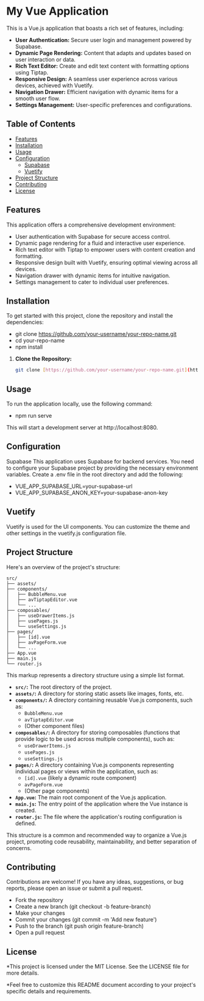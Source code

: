 # My Vue Application

This is a Vue.js application that boasts a rich set of features, including:

* **User Authentication:** Secure user login and management powered by Supabase.
* **Dynamic Page Rendering:** Content that adapts and updates based on user interaction or data.
* **Rich Text Editor:** Create and edit text content with formatting options using Tiptap.
* **Responsive Design:** A seamless user experience across various devices, achieved with Vuetify.
* **Navigation Drawer:** Efficient navigation with dynamic items for a smooth user flow.
* **Settings Management:** User-specific preferences and configurations.

## Table of Contents

* [Features](#features)
* [Installation](#installation)
* [Usage](#usage)
* [Configuration](#configuration)
    * [Supabase](#supabase)
    * [Vuetify](#vuetify)
* [Project Structure](#project-structure)
* [Contributing](#contributing)
* [License](#license)

## Features

This application offers a comprehensive development environment:

* User authentication with Supabase for secure access control.
* Dynamic page rendering for a fluid and interactive user experience.
* Rich text editor with Tiptap to empower users with content creation and formatting.
* Responsive design built with Vuetify, ensuring optimal viewing across all devices.
* Navigation drawer with dynamic items for intuitive navigation.
* Settings management to cater to individual user preferences.

## Installation

To get started with this project, clone the repository and install the dependencies:

* git clone https://github.com/your-username/your-repo-name.git
* cd your-repo-name
* npm install

1. **Clone the Repository:**

   ```bash
   git clone [https://github.com/your-username/your-repo-name.git](https://github.com/your-username/your-repo-name.git)

## Usage
To run the application locally, use the following command:

* npm run serve

This will start a development server at http://localhost:8080.

## Configuration

Supabase
This application uses Supabase for backend services. You need to configure your Supabase project by providing the necessary environment variables. Create a .env file in the root directory and add the following:

* VUE_APP_SUPABASE_URL=your-supabase-url
* VUE_APP_SUPABASE_ANON_KEY=your-supabase-anon-key

## Vuetify
Vuetify is used for the UI components. You can customize the theme and other settings in the vuetify.js configuration file.

## Project Structure
Here's an overview of the project's structure:

```
src/
├── assets/ 
├── components/
│   ├── BubbleMenu.vue
│   ├── avTiptapEditor.vue
│   └── ...
├── composables/
│   ├── useDrawerItems.js
│   ├── usePages.js
│   └── useSettings.js
├── pages/
│   ├── [id].vue
│   ├── avPageForm.vue
│   └── ...
├── App.vue
├── main.js
└── router.js
```

This markup represents a directory structure using a simple list format. 

* **`src/`:** The root directory of the project.
* **`assets/`:** A directory for storing static assets like images, fonts, etc.
* **`components/`:** A directory containing reusable Vue.js components, such as:
    * `BubbleMenu.vue`
    * `avTiptapEditor.vue`
    * (Other component files)
* **`composables/`:** A directory for storing composables (functions that provide logic to be used across multiple components), such as:
    * `useDrawerItems.js`
    * `usePages.js`
    * `useSettings.js`
* **`pages/`:** A directory containing Vue.js components representing individual pages or views within the application, such as:
    * `[id].vue` (likely a dynamic route component)
    * `avPageForm.vue`
    * (Other page components)
* **`App.vue`:** The main root component of the Vue.js application.
* **`main.js`:** The entry point of the application where the Vue instance is created.
* **`router.js`:** The file where the application's routing configuration is defined.

This structure is a common and recommended way to organize a Vue.js project, promoting code reusability, maintainability, and better separation of concerns.

## Contributing
Contributions are welcome! If you have any ideas, suggestions, or bug reports, please open an issue or submit a pull request.

* Fork the repository
* Create a new branch (git checkout -b feature-branch)
* Make your changes
* Commit your changes (git commit -m 'Add new feature')
* Push to the branch (git push origin feature-branch)
* Open a pull request

## License
*This project is licensed under the MIT License. See the LICENSE file for more details.

*Feel free to customize this README document according to your project's specific details and requirements.

